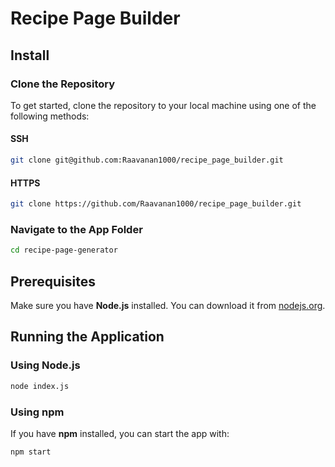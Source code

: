 # Recipe Page Builder

## Install

### Clone the Repository

To get started, clone the repository to your local machine using one of the following methods:

#### SSH

```sh
git clone git@github.com:Raavanan1000/recipe_page_builder.git
```

#### HTTPS

```sh
git clone https://github.com/Raavanan1000/recipe_page_builder.git
```

### Navigate to the App Folder

```sh
cd recipe-page-generator
```

## Prerequisites

Make sure you have **Node.js** installed. You can download it from [nodejs.org](https://nodejs.org/).

## Running the Application

### Using Node.js

```sh
node index.js
```

### Using npm

If you have **npm** installed, you can start the app with:

```sh
npm start
```
